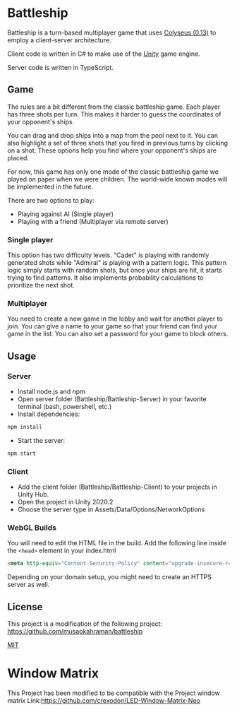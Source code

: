 # Battleship

Battleship is a turn-based multiplayer game that uses [Colyseus (0.13)](https://0-13-x.docs.colyseus.io/) to employ a
client-server architecture.

Client code is written in C# to make use of the [Unity](https://unity.com/) game engine.

Server code is written in TypeScript.

## Game

The rules are a bit different from the classic battleship game. Each player has three shots per turn. This makes it
harder to guess the coordinates of your opponent's ships.

You can drag and drop ships into a map from the pool next to it. You can also highlight a set of three shots that you
fired in previous turns by clicking on a shot. These options help you find where your opponent's ships are placed.

For now, this game has only one mode of the classic battleship game we played on paper when we were children. The
world-wide known modes will be implemented in the future.

There are two options to play:

- Playing against AI (Single player)
- Playing with a friend (Multiplayer via remote server)

### Single player

This option has two difficulty levels. "Cadet" is playing with randomly generated shots while "Admiral" is playing with
a pattern logic. This pattern logic simply starts with random shots, but once your ships are hit, it starts trying to
find patterns. It also implements probability calculations to prioritize the next shot.

### Multiplayer

You need to create a new game in the lobby and wait for another player to join. You can give a name to your game so that
your friend can find your game in the list. You can also set a password for your game to block others.

## Usage

### Server

- Install node.js and npm
- Open server folder (Battleship/Battleship-Server) in your favorite terminal (bash, powershell, etc.)
- Install dependencies:

```bash
npm install
```

- Start the server:

```bash
npm start
```

### Client

- Add the client folder (Battleship/Battleship-Client) to your projects in Unity Hub.
- Open the project in Unity 2020.2
- Choose the server type in Assets/Data/Options/NetworkOptions

### WebGL Builds

You will need to edit the HTML file in the build. Add the following line inside the `<head>` element in your index.html

```html
<meta http-equiv="Content-Security-Policy" content="upgrade-insecure-requests">
```

Depending on your domain setup, you might need to create an HTTPS server as well.

## License

This project is a modification of the following project:
https://github.com/musapkahraman/battleship

[MIT](https://choosealicense.com/licenses/mit/)

# Window Matrix

This Project has been modified to be compatible with the Project window matrix 
Link:https://github.com/crexodon/LED-Window-Matrix-Neo
